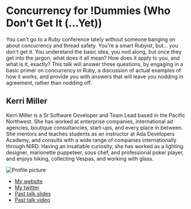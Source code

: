 # Concurrency for !Dummies (Who Don't Get It (...Yet))

You can't go to a Ruby conference lately without someone banging on about concurrency and thread safety. You're a smart Rubyist, but... you don't get it. You understand the basic idea, you nod along, but once they get into the jargon, what does it all mean? How does it apply to you, and what is it, exactly? This talk will answer those questions, by engaging in a basic primer on concurrency in Ruby, a discussion of actual examples of how it works, and provide you with answers that will leave you nodding in agreement, rather than nodding off.

## Kerri Miller

Kerri Miller is a Sr Software Developer and Team Lead based in the Pacific Northwest. She has worked at enterprise companies, international ad agencies, boutique consultancies, start-ups, and every place in between. She mentors and teaches students as an instructor at Ada Developers Academy, and consults with a wide range of companies internationally through NIRD. Having an insatiable curiosity, she has worked as a lighting designer, marionette puppeteer, sous chef, and professional poker player, and enjoys hiking, collecting Vespas, and working with glass.

![Profile picture](https://raw.github.com/rubyaustralia/rubyconfau-2014-cfp/master/concurrency_for_bang_dummies/profile_picture.jpg)

- [My website](http://kerrizor.com)
- [My twitter](https://twitter.com/kerrizor)
- [Past talk slides](https://speakerdeck.com/kerrizor/failure-for-fun-and-profit)
- [Past talk video](http://steelcityruby.confbots.com/video/72770891)
